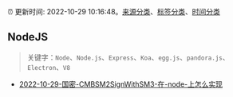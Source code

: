 :alarm_clock: 更新时间: 2022-10-29 10:16:48。[来源分类](../README.md)、[标签分类](../TAGS.md)、[时间分类](../TIMELINE.md)

## NodeJS


> 关键字：`Node`、`Node.js`、`Express`、`Koa`、`egg.js`、`pandora.js`、`Electron`、`V8`



- [2022-10-29-国密-CMBSM2SignWithSM3-在-node-上怎么实现](https://www.v2ex.com/t/890958) 